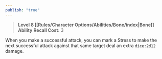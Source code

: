```yaml
---
publish: "true"
---
```

> **Level 8 [[Rules/Character Options/Abilities/Bone/index|Bone]] Ability**
> **Recall Cost:** 3

When you make a successful attack, you can mark a Stress to make the next successful attack against that same target deal an extra `dice:2d12` damage.
